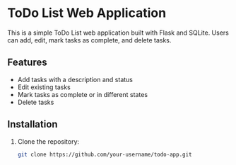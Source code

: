 # ToDo List Web Application

This is a simple ToDo List web application built with Flask and SQLite. Users can add, edit, mark tasks as complete, and delete tasks.

## Features

- Add tasks with a description and status
- Edit existing tasks
- Mark tasks as complete or in different states
- Delete tasks

## Installation

1. Clone the repository:

   ```bash
   git clone https://github.com/your-username/todo-app.git
